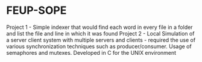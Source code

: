 # FEUP-SOPE
Project 1 - Simple indexer that would find each word in every file in a folder and list the file and line in which it was found
Project 2 - Local Simulation of a server client system with multiple servers and clients - required the use of various synchronization techniques
such as producer/consumer. Usage of semaphores and mutexes.
Developed in C for the UNIX environment
